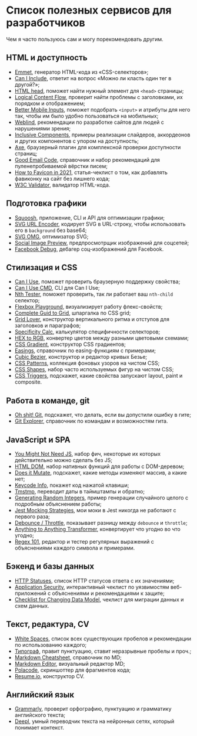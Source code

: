 # Список полезных сервисов для разработчиков

Чем я часто пользуюсь сам и могу порекомендовать другим.

## HTML и доступность

- [Emmet](https://www.emmet.io), генератор HTML-кода из «CSS-селекторов»;
- [Can I Include](https://caninclude.glitch.me), ответит на вопрос «Можно ли класть один тег в другой?»;
- [HTML head](https://htmlhead.dev), поможет найти нужный элемент для `<head>` страницы;
- [Logical Content Flow](https://defaced.dev/tools/logical-content-flow/), проверит найти проблемы с заголовками, их порядком и отображением;
- [Better Mobile Inputs](https://better-mobile-inputs.netlify.app), поможет подобрать `<input>` и атрибуты для него так, чтобы им было удобно пользоваться на мобильных;
- [Weblind](https://weblind.ru), рекомендации по разработке сайтов для людей с нарушениями зрения;
- [Inclusive Components](https://inclusive-components.design), примеры реализации слайдеров, аккордеонов и других компонентов с упором на доступность;
- [Axe](https://www.deque.com/axe/), браузерный плагин для комплексной проверки доступности страниц;
- [Good Email Code](https://www.goodemailcode.com), справочник и набор рекомендаций для пуленепробиваемой вёрстки писем;
- [How to Favicon in 2021](https://evilmartians.com/chronicles/how-to-favicon-in-2021-six-files-that-fit-most-needs), статья-чеклист о том, как добавлять фавиконку на сайт без лишнего кода;
- [W3C Validator](https://validator.w3.org/nu/#textarea), валидатор HTML-кода.

## Подготовка графики

- [Squoosh](https://squoosh.app), приложение, CLI и API для оптимизации графики;
- [SVG URL Encoder](https://yoksel.github.io/url-encoder/ru/), кодирует SVG в URL-строку, чтобы использовать его в `background` без base64;
- [SVG OMG](https://jakearchibald.github.io/svgomg/), оптимизатор SVG;
- [Social Image Preview](https://socialsharepreview.com/), предпросмотрщик изображений для соцсетей;
- [Facebook Debug](https://developers.facebook.com/tools/debug/), дебагер соц-изображений для Facebook.

## Стилизация и CSS

- [Can I Use](https://caniuse.com/), поможет проверить браузерную поддержку свойства;
- [Can I Use CMD](https://github.com/sgentle/caniuse-cmd), CLI для Can I Use;
- [Nth Tester](https://css-tricks.com/examples/nth-child-tester/), поможет проверить, так ли работает ваш `nth-child` селектор;
- [Flexbox Playground](https://codepen.io/enxaneta/full/adLPwv/), визуализирует работу флекс-свойств;
- [Complete Guid to Grid](https://css-tricks.com/snippets/css/complete-guide-grid/), шпаргалка по CSS grid;
- [Grid Lover](https://www.gridlover.net/try), конструктор вертикального ритма и отступов для заголовков и параграфов;
- [Specificity Calc](https://specificity.keegan.st), калькулятор специфичности селекторов;
- [HEX to RGB](https://www.webfx.com/web-design/hex-to-rgb/), конвертер цветов между разными цветовыми схемами;
- [CSS Gradient](https://cssgradient.io), конструктор CSS градиентов;
- [Easings](https://easings.net), справочник по easing-функциям с примерами;
- [Cubic Bezier](https://cubic-bezier.com/#.87,0,.13,1), конструктор и редактор кривых Безье;
- [CSS Patterns](https://projects.verou.me/css3patterns/), коллекция фоновых узоров на чистом CSS;
- [CSS Shapes](https://css-tricks.com/the-shapes-of-css/), набор часто используемых фигур на чистом CSS;
- [CSS Triggers](https://csstriggers.com), подскажет, какие свойства запускают layout, paint и composite.

## Работа в команде, git

- [Oh shit! Git](https://ohshitgit.com), подскажет, что делать, если вы допустили ошибку в гите;
- [Git Explorer](https://gitexplorer.com), справочник по командам и возможностям гита.

## JavaScript и SPA

- [You Might Not Need JS](http://youmightnotneedjs.com), набор фич, некоторые их которых действительно можно сделать без JS;
- [HTML DOM](https://htmldom.dev), набор нативных функций для работы с DOM-деревом;
- [Does it Mutate](https://doesitmutate.xyz), подскажет, какие методы изменяют массив, а какие нет;
- [Keycode Info](http://keycode.info), покажет код нажатой клавиши;
- [Tmstmp](https://bespoyasov.ru/tmstmp/), переводит даты в таймштампы и обратно;
- [Generating Random Integers](https://stackoverflow.com/a/1527820/3141337), пример генерации случайного целого с подробным объяснением работы;
- [Jest Mocking Strategies](https://mercedesbernard.com/blog/jest-mocking-strategies), мои моки в Jest никогда не работают с первого раза;
- [Debounce / Throttle](http://demo.nimius.net/debounce_throttle/), показывает разницу между `debounce` и `throttle`;
- [Anything to Anything Transformer](https://transform.tools/json-schema-to-openapi-schema), конвертирует что угодно во что угодно;
- [Regex 101](https://regex101.com), редактор и тестер регулярных выражений с объяснениями каждого символа и примерами.

## Бэкенд и базы данных

- [HTTP Statuses](https://httpstatuses.com), список HTTP статусов ответа с их значениями;
- [Application Security](https://application.security/free/owasp-top-10), интерактивный чеклист по уязвимостям веб-приложений с объяснениями и рекомендациями к защите;
- [Checklist for Changing Data Model](https://rtpg.co/2021/06/07/changes-checklist.html), чеклист для миграции данных и схем данных.

## Текст, редактура, CV

- [White Spaces](https://kirillbelyaev.com/s/), список всех существующих пробелов и рекомендации по использованию каждого;
- [Типограф](https://typograf.github.io/mobile.html), правит пунктуацию, ставит неразрывные пробелы и проч.;
- [Markdown Cheatsheet](https://github.com/adam-p/markdown-here/wiki/Markdown-Cheatsheet), справочник по MD;
- [Markdown Editor](https://readme.so), визуальный редактор MD;
- [Polacode](https://github.com/octref/polacode), скриншоттер для фрагментов кода;
- [Resume.io](https://resume.io), конструктор CV.

## Английский язык

- [Grammarly](https://app.grammarly.com), проверит орфографию, пунктуацию и грамматику английского текста;
- [Deepl](https://www.deepl.com/translator), умный переводчик текста на нейронных сетях, который понимает контекст.

